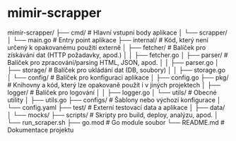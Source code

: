 # mimir-scrapper


mimir-scrapper/
├── cmd/                     # Hlavní vstupní body aplikace
│   └── scrapper/
│       └── main.go          # Entry point aplikace
├── internal/                # Kód, který není určený k opakovanému použití externě
│   ├── fetcher/             # Balíček pro získávání dat (HTTP požadavky, apod.)
│   │   ├── fetcher.go
│   ├── parser/              # Balíček pro zpracování/parsing HTML, JSON, apod.
│   │   ├── parser.go
│   ├── storage/             # Balíček pro ukládání dat (DB, soubory)
│   │   ├── storage.go
│   └── config/              # Balíček pro konfiguraci aplikace
│       ├── config.go
├── pkg/                     # Knihovny a kód, který lze opakovaně použít i v jiných projektech
│   ├── logger/              # Balíček pro logování
│   │   ├── logger.go
│   └── utils/               # Obecné utility
│       ├── utils.go
├── configs/                 # Šablony nebo výchozí konfigurace
│   └── config.yaml
├── test/                    # Externí testovací data a aplikace
│   ├── data/
│   └── mocks/
├── scripts/                 # Skripty pro build, deploy, analýzu, apod.
│   └── run_scraper.sh
├── go.mod                   # Go module soubor
└── README.md                # Dokumentace projektu

